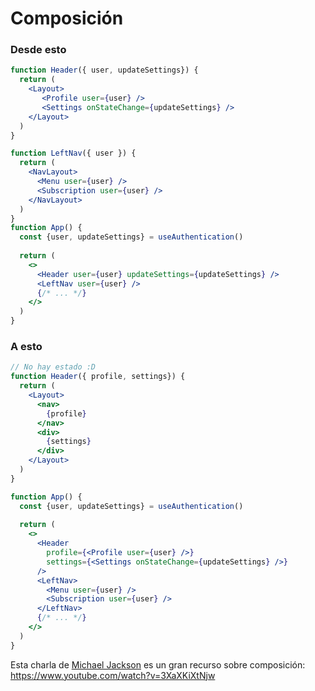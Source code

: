 


# Composición

### Desde esto

```jsx
function Header({ user, updateSettings}) {
  return (
    <Layout>
       <Profile user={user} />
       <Settings onStateChange={updateSettings} />
    </Layout>
  )
}

function LeftNav({ user }) {
  return (
    <NavLayout>
      <Menu user={user} />
      <Subscription user={user} />
    </NavLayout>  
  )
}
function App() {
  const {user, updateSettings} = useAuthentication()
  
  return (
    <>
      <Header user={user} updateSettings={updateSettings} />
      <LeftNav user={user} />
      {/* ... */}
    </>
  )
}
```


### A esto


```jsx
// No hay estado :D
function Header({ profile, settings}) {
  return (
    <Layout>
      <nav>
        {profile}
      </nav>
      <div>
        {settings}
      </div>
    </Layout>
  )
}

function App() {
  const {user, updateSettings} = useAuthentication()
  
  return (
    <>
      <Header
        profile={<Profile user={user} />}
        settings={<Settings onStateChange={updateSettings} />}
      />
      <LeftNav>
        <Menu user={user} />
        <Subscription user={user} />
      </LeftNav>
      {/* ... */}
    </>
  )
}
```

Esta charla de [Michael Jackson](https://twitter.com/mjackson) es un gran recurso sobre composición: https://www.youtube.com/watch?v=3XaXKiXtNjw